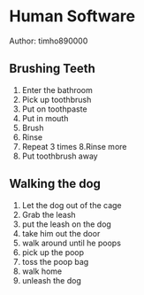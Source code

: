 # Human Software

Author: timho890000

## Brushing Teeth


1. Enter the bathroom
2. Pick up toothbrush
3. Put on toothpaste
4. Put in mouth
5. Brush
6. Rinse
7. Repeat 3 times
8.Rinse more
9. Put toothbrush away

## Walking the dog

1. Let the dog out of the cage
2. Grab the leash
3. put the leash on the dog
4. take him out the door
5. walk around until he poops
6. pick up the poop
7. toss the poop bag
8. walk home
9. unleash the dog
